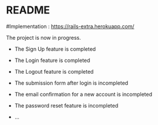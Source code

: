 # README


#Implementation : https://rails-extra.herokuapp.com/ 

The project is now in progress. 



- The Sign Up feature is completed
- The Login feature is completed
- The Logout feature is completed


- The submission form after login is incompleted
- The email confirmation for a new account is incompleted
- The password reset feature is incompleted
- ...